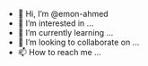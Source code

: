 - 👋 Hi, I’m @emon-ahmed
- 👀 I’m interested in ...
- 🌱 I’m currently learning ...
- 💞️ I’m looking to collaborate on ...
- 📫 How to reach me ...

<!---
emon-ahmed/emon-ahmed is a ✨ special ✨ repository because its `README.md` (this file) appears on your GitHub profile.
You can click the Preview link to take a look at your changes.
--->

